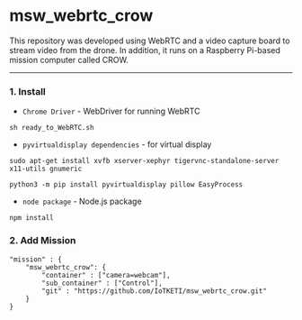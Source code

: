 # msw_webrtc_crow

This repository was developed using WebRTC and a video capture board to stream video from the drone.
In addition, it runs on a Raspberry Pi-based mission computer called CROW.
***

### 1. Install
- `Chrome Driver` - WebDriver for running WebRTC
```shell
sh ready_to_WebRTC.sh
```
- `pyvirtualdisplay dependencies` - for virtual display
```shell
sudo apt-get install xvfb xserver-xephyr tigervnc-standalone-server x11-utils gnumeric

python3 -m pip install pyvirtualdisplay pillow EasyProcess
```
- `node package` - Node.js package
```shell
npm install
```

### 2. Add Mission
```
"mission" : {
    "msw_webrtc_crow": {
        "container" : ["camera=webcam"],
        "sub_container" : ["Control"],
        "git" : "https://github.com/IoTKETI/msw_webrtc_crow.git"
    }
}
```
